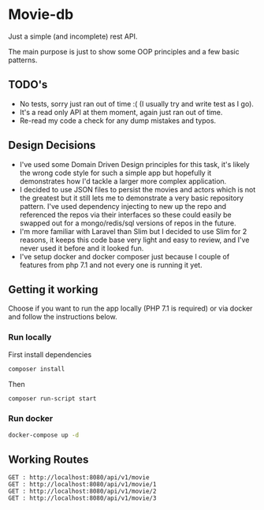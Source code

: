 # Movie-db
Just a simple (and incomplete) rest API.

The main purpose is just to show some OOP principles and a few basic patterns.

## TODO's
- No tests, sorry just ran out of time :( (I usually try and write test as I go).
- It's a read only API at them moment, again just ran out of time.
- Re-read my code a check for any dump mistakes and typos.

## Design Decisions
- I've used some Domain Driven Design principles for this task, it's likely the wrong code style for such a simple app but hopefully it demonstrates how I'd tackle a larger more complex application.
- I decided to use JSON files to persist the movies and actors which is not the greatest but it still lets me to demonstrate a very basic repository pattern. I've used dependency injecting to new up the repo and referenced the repos via their interfaces so these could easily be swapped out for a mongo/redis/sql versions of repos in the future.
- I'm more familiar with Laravel than Slim but I decided to use Slim for 2 reasons, it keeps this code base very light and easy to review, and I've never used it before and it looked fun.
- I've setup docker and docker composer just because I couple of features from php 7.1 and not every one is running it yet.

## Getting it working
Choose if you want to run the app locally (PHP 7.1 is required) or via docker and follow the instructions below.

### Run locally
First install dependencies
```bash
composer install
```
Then
```bash
composer run-script start
```
### Run docker
```bash
docker-compose up -d
```
## Working Routes
```
GET : http://localhost:8080/api/v1/movie
GET : http://localhost:8080/api/v1/movie/1
GET : http://localhost:8080/api/v1/movie/2
GET : http://localhost:8080/api/v1/movie/3
```